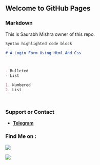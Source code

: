 ## Welcome to GitHub Pages





### Markdown

This is Saurabh Mishra owner of this repo.

```markdown
Syntax highlighted code block

# A Login Form Using Html And Css



- Bulleted
- List

1. Numbered
2. List




```





### Support or Contact

- [**Telegram**](https://t.me/smishra00/)


### Find Me on :

<p align="left">

  <a href="https://github.com/smishra00" target="_blank"><img src="https://img.shields.io/badge/Github-smishra00-green?style=for-the-badge&logo=github"></a>

  <a href="https://www.instagram.com/smishra_247" target="_blank"><img src="https://img.shields.io/badge/IG-%40smishra00-red?style=for-the-badge&logo=instagram"></a>



</p>
